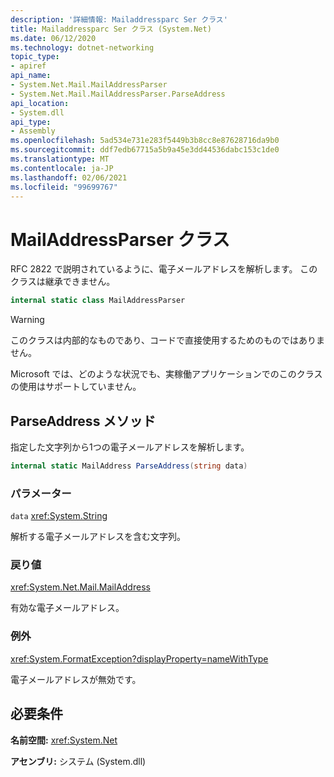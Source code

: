 ```yaml
---
description: '詳細情報: Mailaddressparc Ser クラス'
title: Mailaddressparc Ser クラス (System.Net)
ms.date: 06/12/2020
ms.technology: dotnet-networking
topic_type:
- apiref
api_name:
- System.Net.Mail.MailAddressParser
- System.Net.Mail.MailAddressParser.ParseAddress
api_location:
- System.dll
api_type:
- Assembly
ms.openlocfilehash: 5ad534e731e283f5449b3b8cc8e87628716da9b0
ms.sourcegitcommit: ddf7edb67715a5b9a45e3dd44536dabc153c1de0
ms.translationtype: MT
ms.contentlocale: ja-JP
ms.lasthandoff: 02/06/2021
ms.locfileid: "99699767"
---
```

# <a name="mailaddressparser-class"></a>MailAddressParser クラス

RFC 2822 で説明されているように、電子メールアドレスを解析します。 このクラスは継承できません。

```csharp
internal static class MailAddressParser
```

> [!WARNING]
> このクラスは内部的なものであり、コードで直接使用するためのものではありません。
>
> Microsoft では、どのような状況でも、実稼働アプリケーションでのこのクラスの使用はサポートしていません。

## <a name="parseaddress-method"></a>ParseAddress メソッド

指定した文字列から1つの電子メールアドレスを解析します。

```csharp
internal static MailAddress ParseAddress(string data)
```

### <a name="parameters"></a>パラメーター

`data` <xref:System.String>

解析する電子メールアドレスを含む文字列。

### <a name="return-value"></a>戻り値

<xref:System.Net.Mail.MailAddress>

有効な電子メールアドレス。

### <a name="exceptions"></a>例外

<xref:System.FormatException?displayProperty=nameWithType>

電子メールアドレスが無効です。

## <a name="requirements"></a>必要条件

**名前空間:** <xref:System.Net>

**アセンブリ:** システム (System.dll)
